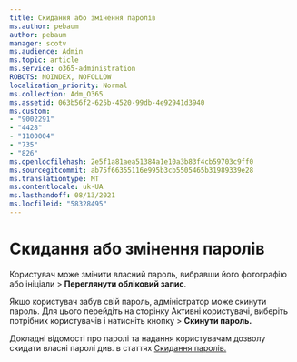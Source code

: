 ```yaml
---
title: Скидання або змінення паролів
ms.author: pebaum
author: pebaum
manager: scotv
ms.audience: Admin
ms.topic: article
ms.service: o365-administration
ROBOTS: NOINDEX, NOFOLLOW
localization_priority: Normal
ms.collection: Adm_O365
ms.assetid: 063b56f2-625b-4520-99db-4e92941d3940
ms.custom:
- "9002291"
- "4428"
- "1100004"
- "735"
- "826"
ms.openlocfilehash: 2e5f1a81aea51384a1e10a3b83f4cb59703c9ff0
ms.sourcegitcommit: ab75f66355116e995b3cb5505465b31989339e28
ms.translationtype: MT
ms.contentlocale: uk-UA
ms.lasthandoff: 08/13/2021
ms.locfileid: "58328495"
---
```

# <a name="reset-or-change-passwords"></a>Скидання або змінення паролів

Користувач може змінити власний пароль, вибравши його фотографію або ініціали > **Переглянути обліковий запис**.
  
Якщо користувач забув свій пароль, адміністратор може скинути пароль. Для цього перейдіть на сторінку Активні користувачі, виберіть потрібних користувачів і натисніть кнопку  >  [](https://portal.office.com/adminportal/home#/users) **Скинути пароль.**
  
Докладні відомості про паролі та надання користувачам дозволу скидати власні паролі див. в статтях [Скидання паролів.](https://docs.microsoft.com/microsoft-365/admin/add-users/reset-passwords)
